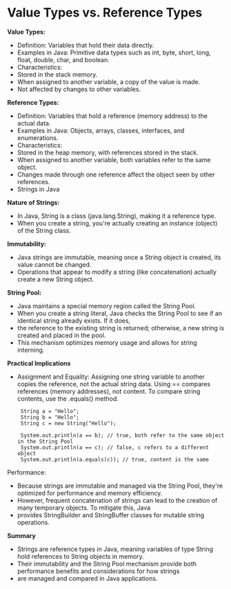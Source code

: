 # **Value Types vs. Reference Types**

**Value Types:**

* Definition: Variables that hold their data directly.
* Examples in Java: Primitive data types such as int, byte, short, long, float, double, char, and boolean.
* Characteristics:
* Stored in the stack memory.
* When assigned to another variable, a copy of the value is made.
* Not affected by changes to other variables.

**Reference Types:**

* Definition: Variables that hold a reference (memory address) to the actual data.
* Examples in Java: Objects, arrays, classes, interfaces, and enumerations.
* Characteristics:
* Stored in the heap memory, with references stored in the stack.
* When assigned to another variable, both variables refer to the same object.
* Changes made through one reference affect the object seen by other references.
* Strings in Java

**Nature of Strings:**

* In Java, String is a class (java.lang.String), making it a reference type.
* When you create a string, you're actually creating an instance (object) of the String class.

**Immutability:**

* Java strings are immutable, meaning once a String object is created, its value cannot be changed.
* Operations that appear to modify a string (like concatenation) actually create a new String object.

**String Pool:**

* Java maintains a special memory region called the String Pool.
* When you create a string literal, Java checks the String Pool to see if an identical string already exists. If it does,
* the reference to the existing string is returned; otherwise, a new string is created and placed in the pool.
* This mechanism optimizes memory usage and allows for string interning.

**Practical Implications**

 - Assignment and Equality:
Assigning one string variable to another copies the reference, not the actual string data.
Using == compares references (memory addresses), not content. To compare string contents, use the .equals() method.

        String a = "Hello";
        String b = "Hello";
        String c = new String("Hello");

        System.out.println(a == b); // true, both refer to the same object in the String Pool
        System.out.println(a == c); // false, c refers to a different object
        System.out.println(a.equals(c)); // true, content is the same
  Performance:
* Because strings are immutable and managed via the String Pool, they're optimized for performance and memory efficiency.
* However, frequent concatenation of strings can lead to the creation of many temporary objects. To mitigate this, Java
* provides StringBuilder and StringBuffer classes for mutable string operations.

**Summary**

* Strings are reference types in Java, meaning variables of type String hold references to String objects in memory.
* Their immutability and the String Pool mechanism provide both performance benefits and considerations for how strings
* are managed and compared in Java applications.